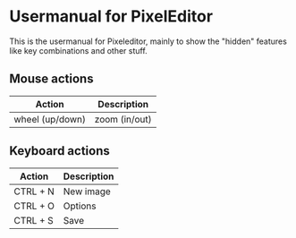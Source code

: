 # Usermanual for PixelEditor

This is the usermanual for Pixeleditor, mainly to show the "hidden" features like key combinations and other stuff.


## Mouse actions
| Action | Description |
| --- | ---
| wheel (up/down)| zoom (in/out)


## Keyboard actions
| Action | Description |
| --- | ---
| CTRL + N | New image
| CTRL + O | Options
| CTRL + S | Save
